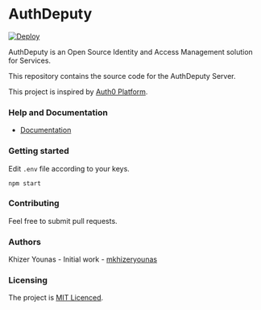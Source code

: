 # AuthDeputy
[![Deploy](https://www.herokucdn.com/deploy/button.svg)](https://heroku.com/deploy?template=https://github.com/mkhizeryounas/auth-deputy)


AuthDeputy is an Open Source Identity and Access Management solution for Services.

This repository contains the source code for the AuthDeputy Server.

This project is inspired by [Auth0 Platform](https://auth0.com).

### Help and Documentation

- [Documentation](https://documenter.getpostman.com/view/225012/SWEB1amU?version=latest)

### Getting started

Edit `.env` file according to your keys.

```
npm start
```

### Contributing

Feel free to submit pull requests.

### Authors

Khizer Younas - Initial work - [mkhizeryounas](http://github.com/mkhizeryounas)

### Licensing

The project is [MIT Licenced](./LICENSE.txt).
